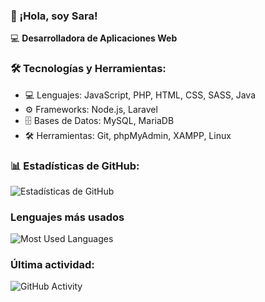 ### 👋 ¡Hola, soy Sara!
💻 **Desarrolladora de Aplicaciones Web**
### 🛠️ Tecnologías y Herramientas:
- 💻 Lenguajes: JavaScript, PHP, HTML, CSS, SASS, Java
- ⚙️ Frameworks: Node.js, Laravel
- 🗄️ Bases de Datos: MySQL, MariaDB
- 🛠️ Herramientas: Git, phpMyAdmin, XAMPP, Linux
### 📊 Estadísticas de GitHub:
![Estadísticas de GitHub](https://github-readme-stats.vercel.app/api?username=sgargal&show_icons=true&theme=merko)
### Lenguajes más usados
![Most Used Languages](https://github-readme-stats.vercel.app/api/top-langs/?username=sgargal&layout=compact&langs_count=6&theme=merko)
### Última actividad: 
![GitHub Activity](https://github-readme-activity-graph.vercel.app/graph?username=TU_USUARIO&theme=tokyo-night)

